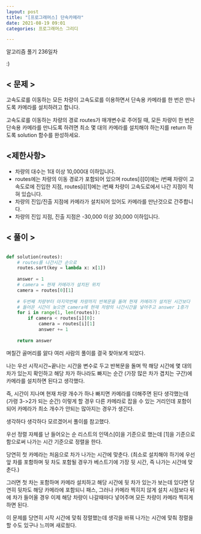 ```yaml
---
layout: post
title: "[프로그래머스] 단속카메라"
date: 2021-08-19 09:01
categories: 프로그래머스 그리디

---
```


알고리즘 풀기 236일차

:)



## < 문제 >

고속도로를 이동하는 모든 차량이 고속도로를 이용하면서 단속용 카메라를 한 번은 만나도록 카메라를 설치하려고 합니다.

고속도로를 이동하는 차량의 경로 routes가 매개변수로 주어질 때, 모든 차량이 한 번은 단속용 카메라를 만나도록 하려면 최소 몇 대의 카메라를 설치해야 하는지를 return 하도록 solution 함수를 완성하세요.

## <제한사항>

- 차량의 대수는 1대 이상 10,000대 이하입니다.
- routes에는 차량의 이동 경로가 포함되어 있으며 routes[i][0]에는 i번째 차량이 고속도로에 진입한 지점, routes[i][1]에는 i번째 차량이 고속도로에서 나간 지점이 적혀 있습니다.
- 차량의 진입/진출 지점에 카메라가 설치되어 있어도 카메라를 만난것으로 간주합니다.
- 차량의 진입 지점, 진출 지점은 -30,000 이상 30,000 이하입니다.

## < 풀이 >

```python

def solution(routes):
    # routes를 나간시간 순으로
    routes.sort(key = lambda x: x[1])
    
    answer = 1
    # camera = 현재 카메라가 설치된 위치
    camera = routes[0][1]
    
    # 두번째 차량부터 마지막번째 차량까지 반복문을 돌며 현재 카메라가 설치된 시간보다
    # 들어온 시간이 늦으면 camera에 현재 차량의 나간시간을 넣어주고 answer 1증가
    for i in range(1, len(routes)):
        if camera < routes[i][0]:
            camera = routes[i][1]
            answer += 1
                
    return answer

```

며칠간 골머리를 앓다 여러 사람의 풀이를 결국 찾아보게 되었다.

나는 우선 시작시간~끝나는 시간을 변수로 두고 반복문을 돌며 딱 해당 시간에 몇 대의 차가 있는지 확인하고 해당 차가 하나라도 빠지는 순간 (가장 많은 차가 겹치는 구간)에 카메라를 설치하면 된다고 생각했다.

즉, 시간이 지나며 현재 차량 개수가 하나 빠지면 카메라를 더해주면 된다 생각했는데 (가령 3->2가 되는 순간) 이렇게 할 경우 다른 카메라로 잡을 수 있는 거리인데 포함이 되어 카메라가 최소 개수가 안되는 많아지는 경우가 생긴다.

생각하다 생각하다 모르겠어서 풀이를 참고했다.

우선 정렬 자체를 난 들어오는 순 리스트의 인덱스[0]을 기준으로 했는데 [1]을 기준으로 함으로써 나가는 시간 기준으로 정렬을 한다.

당연히 첫 카메라는 처음으로 차가 나가는 시간에 맞춘다. (최소로 설치해야 하기에 우선 앞 차를 포함하며 뒷 차도 포함될 경우가 베스트기에 가장 뒷 시간, 즉 나가는 시간에 맞춘다.)

그러면 첫 차는 포함하며 카메라 설치하고 해당 시간에 뒷 차가 있는가 보는데 있다면 당연히 뒷차도 해당 카메라에 포함되니 패스, 그러나 카메라 찍히지 않게 설치 시점보다 뒤에 차가 들어올 경우 이제 해당 차량이 나갈때마다 넣어주며 모든 차량이 카메라 찍히게 하면 된다.


이 문제를 당연히 시작 시간에 맞춰 정렬했는데 생각을 바꿔 나가는 시간에 맞춰 정렬을 할 수도 있구나 느끼며 새로웠다. 
